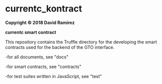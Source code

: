 # currentc_kontract
**Copyright © 2018 David Ramirez**

**currentc smart contract**

This repository contains the Truffle directory for the developing the smart contracts used for the backend of the GTO interface.

-for all documents, see "docs"

-for smart contracts, see "contracts"

-for test suites written in JavaScript, see "test"
